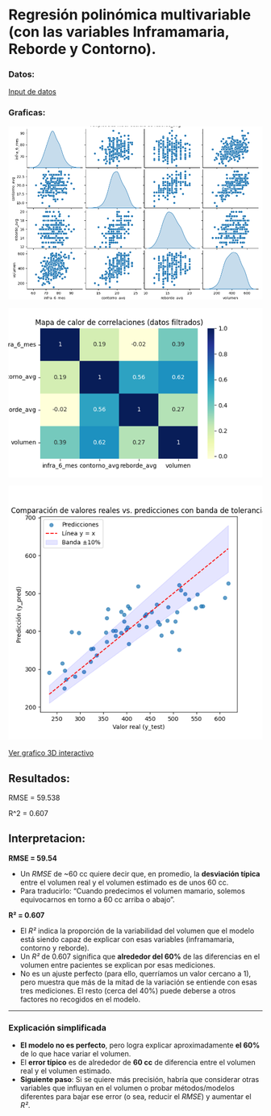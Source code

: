 # Regresión polinómica multivariable (con las variables Inframamaria, Reborde y Contorno).

### Datos:
[Input de datos](../datos_mezclados.csv)

### Graficas:

![Plots](multivariate_polinomial_regression.png)

![Heatmap](multivariate_polinomial_regression_heatmap.png)

![Prediccion vs realidad (80% de datos entrenamiento, 20% de prueba)](multivariate_polinomial_regression_prediccion_vs_real.png)

[Ver grafico 3D interactivo](mi_scatter_3d_interactivo.html)

## **Resultados:**

RMSE = 59.538

R^2  = 0.607

## Interpretacion:

**RMSE = 59.54**

* Un *RMSE* de \~60 cc quiere decir que, en promedio, la **desviación típica** entre el volumen real y el volumen estimado es de unos 60 cc.
* Para traducirlo: “Cuando predecimos el volumen mamario, solemos equivocarnos en torno a 60 cc arriba o abajo”.

**R² = 0.607**

* El *R²* indica la proporción de la variabilidad del volumen que el modelo está siendo capaz de explicar con esas variables (inframamaria, contorno y reborde).
* Un *R²* de 0.607 significa que **alrededor del 60%** de las diferencias en el volumen entre pacientes se explican por esas mediciones.
* No es un ajuste perfecto (para ello, querríamos un valor cercano a 1), pero muestra que más de la mitad de la variación se entiende con esas tres mediciones. El resto (cerca del 40%) puede deberse a otros factores no recogidos en el modelo.

---

### Explicación simplificada

* **El modelo no es perfecto**, pero logra explicar aproximadamente **el 60%** de lo que hace variar el volumen.
* El **error típico** es de alrededor de **60 cc** de diferencia entre el volumen real y el volumen estimado.
* **Siguiente paso**: Si se quiere más precisión, habría que considerar otras variables que influyan en el volumen o probar métodos/modelos diferentes para bajar ese error (o sea, reducir el *RMSE*) y aumentar el *R²*.
